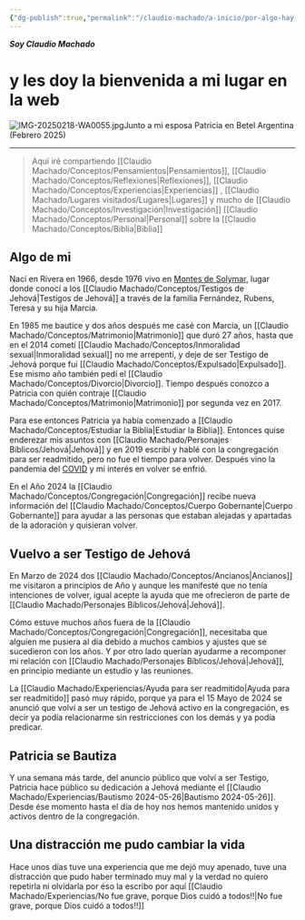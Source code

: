 ```yaml
---
{"dg-publish":true,"permalink":"/claudio-machado/a-inicio/por-algo-hay-que-empezar/","tags":["gardenEntry"]}
---
```



***Soy Claudio Machado***
# y les doy la bienvenida a mi lugar en la web


![IMG-20250218-WA0055.jpg](/img/user/Personal/Im%C3%A1genes/IMG-20250218-WA0055.jpg)Junto a mi esposa Patricia en Betel Argentina (Febrero 2025)

---

>Aquí iré compartiendo [[Claudio Machado/Conceptos/Pensamientos\|Pensamientos]], [[Claudio Machado/Conceptos/Reflexiones\|Reflexiones]], [[Claudio Machado/Conceptos/Experiencias\|Experiencias]] , [[Claudio Machado/Lugares visitados/Lugares\|Lugares]] y mucho de [[Claudio Machado/Conceptos/Investigación\|Investigación]] [[Claudio Machado/Conceptos/Personal\|Personal]] sobre la [[Claudio Machado/Conceptos/Biblia\|Biblia]] 

## Algo de mi
Nací en Rivera en 1966, desde 1976 vivo en [Montes de Solymar](https://g.co/kgs/gjaN8YF), lugar donde conocí a los [[Claudio Machado/Conceptos/Testigos de Jehová\|Testigos de Jehová]] a través de la familia Fernández, Rubens, Teresa y su hija Marcia. 

En 1985 me bautice y dos años después me casé con Marcia, un [[Claudio Machado/Conceptos/Matrimonio\|Matrimonio]] que duró 27 años, hasta que en el 2014 cometí [[Claudio Machado/Conceptos/Inmoralidad sexual\|Inmoralidad sexual]]  no me arrepentí, y deje de ser Testigo de Jehová porque fuí [[Claudio Machado/Conceptos/Expulsado\|Expulsado]]. Ese mismo año también pedí el [[Claudio Machado/Conceptos/Divorcio\|Divorcio]]. Tiempo después conozco a Patricia con quién contraje [[Claudio Machado/Conceptos/Matrimonio\|Matrimonio]] por segunda vez en 2017.

Para ese entonces Patricia ya había comenzado a [[Claudio Machado/Conceptos/Estudiar la Biblia\|Estudiar la Biblia]]. Entonces quise enderezar mis asuntos con [[Claudio Machado/Personajes Bíblicos/Jehová\|Jehová]] y en 2019 escribí y hablé con la congregación para ser readmitido, pero no fue el tiempo para volver. Después vino la pandemia del [COVID](https://www.jw.org/es/noticias/region/internacionales/jw-informacion-coronavirus/) y mi interés en volver se enfrió. 

En el Año 2024 la [[Claudio Machado/Conceptos/Congregación\|Congregación]] recibe nueva información del [[Claudio Machado/Conceptos/Cuerpo Gobernante\|Cuerpo Gobernante]] para ayudar a las personas que estaban alejadas y apartadas de la adoración y quisieran volver.

## Vuelvo a ser Testigo de Jehová 

En Marzo de 2024 dos [[Claudio Machado/Conceptos/Ancianos\|Ancianos]] me visitaron a principios de Año y aunque les manifesté que no tenía intenciones de volver, igual acepte la ayuda que me ofrecieron de parte de [[Claudio Machado/Personajes Bíblicos/Jehová\|Jehová]]. 

Cómo estuve muchos años fuera de la [[Claudio Machado/Conceptos/Congregación\|Congregación]], necesitaba que alguien me pusiera al día debido a muchos cambios y ajustes que se sucedieron con los años. Y por otro lado querían ayudarme a recomponer mi relación con [[Claudio Machado/Personajes Bíblicos/Jehová\|Jehová]], en principio mediante un estudio y las reuniones.

La [[Claudio Machado/Experiencias/Ayuda para ser readmitido\|Ayuda para ser readmitido]] pasó muy rápido, porque ya para el 15 Mayo de 2024 se anunció que volví a ser un testigo de Jehová activo en la congregación, es decir ya podía relacionarme sin restricciones con los demás y ya podía predicar.
## Patricia se Bautiza 
Y una semana más tarde, del anuncio público que volví a ser Testigo, Patricia hace público su dedicación a Jehová mediante el [[Claudio Machado/Experiencias/Bautismo 2024-05-26\|Bautismo 2024-05-26]]. Desde ése momento hasta el día de hoy nos hemos mantenido unidos y activos dentro de la congregación. 

## Una distracción me pudo cambiar la vida 
Hace unos días tuve una experiencia que me dejó muy apenado, tuve una distracción que pudo haber terminado muy mal y la verdad no quiero repetirla ni olvidarla por éso la escribo por aquí [[Claudio Machado/Experiencias/No fue grave, porque Dios cuidó a todos!!\|No fue grave, porque Dios cuidó a todos!!]] 


 

